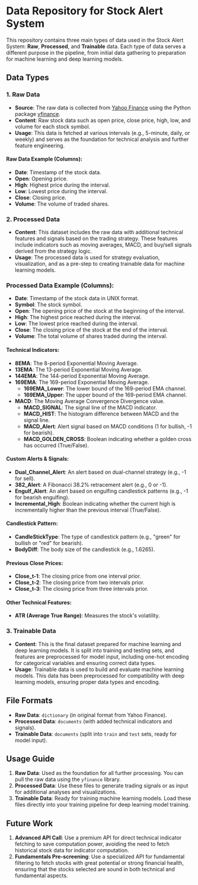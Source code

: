 # Data Repository for Stock Alert System

This repository contains three main types of data used in the Stock Alert System: **Raw**, **Processed**, and **Trainable** data. Each type of data serves a different purpose in the pipeline, from initial data gathering to preparation for machine learning and deep learning models.

## Data Types

### 1. Raw Data
- **Source**: The raw data is collected from [Yahoo Finance](https://www.yahoofinance.com) using the Python package [yfinance](https://pypi.org/project/yfinance/).
- **Content**: Raw stock data such as open price, close price, high, low, and volume for each stock symbol.
- **Usage**: This data is fetched at various intervals (e.g., 5-minute, daily, or weekly) and serves as the foundation for technical analysis and further feature engineering.

#### Raw Data Example (Columns):
- **Date**: Timestamp of the stock data.
- **Open**: Opening price.
- **High**: Highest price during the interval.
- **Low**: Lowest price during the interval.
- **Close**: Closing price.
- **Volume**: The volume of traded shares.

### 2. Processed Data
- **Content**: This dataset includes the raw data with additional technical features and signals based on the trading strategy. These features include indicators such as moving averages, MACD, and buy/sell signals derived from the strategy logic.
- **Usage**: The processed data is used for strategy evaluation, visualization, and as a pre-step to creating trainable data for machine learning models.

### Processed Data Example (Columns):
- **Date**: Timestamp of the stock data in UNIX format.
- **Symbol**: The stock symbol.
- **Open**: The opening price of the stock at the beginning of the interval.
- **High**: The highest price reached during the interval.
- **Low**: The lowest price reached during the interval.
- **Close**: The closing price of the stock at the end of the interval.
- **Volume**: The total volume of shares traded during the interval.
  
#### Technical Indicators:
- **8EMA**: The 8-period Exponential Moving Average.
- **13EMA**: The 13-period Exponential Moving Average.
- **144EMA**: The 144-period Exponential Moving Average.
- **169EMA**: The 169-period Exponential Moving Average.
  - **169EMA_Lower**: The lower bound of the 169-period EMA channel.
  - **169EMA_Upper**: The upper bound of the 169-period EMA channel.
- **MACD**: The Moving Average Convergence Divergence value.
  - **MACD_SIGNAL**: The signal line of the MACD indicator.
  - **MACD_HIST**: The histogram difference between MACD and the signal line.
  - **MACD_Alert**: Alert signal based on MACD conditions (1 for bullish, -1 for bearish).
  - **MACD_GOLDEN_CROSS**: Boolean indicating whether a golden cross has occurred (True/False).
  
#### Custom Alerts & Signals:
- **Dual_Channel_Alert**: An alert based on dual-channel strategy (e.g., -1 for sell).
- **382_Alert**: A Fibonacci 38.2% retracement alert (e.g., 0 or -1).
- **Engulf_Alert**: An alert based on engulfing candlestick patterns (e.g., -1 for bearish engulfing).
- **Incremental_High**: Boolean indicating whether the current high is incrementally higher than the previous interval (True/False).

#### Candlestick Pattern:
- **CandleStickType**: The type of candlestick pattern (e.g., "green" for bullish or "red" for bearish).
- **BodyDiff**: The body size of the candlestick (e.g., 1.6265).

#### Previous Close Prices:
- **Close_t-1**: The closing price from one interval prior.
- **Close_t-2**: The closing price from two intervals prior.
- **Close_t-3**: The closing price from three intervals prior.

#### Other Technical Features:
- **ATR (Average True Range)**: Measures the stock's volatility.

### 3. Trainable Data
- **Content**: This is the final dataset prepared for machine learning and deep learning models. It is split into training and testing sets, and features are preprocessed for model input, including one-hot encoding for categorical variables and ensuring correct data types.
- **Usage**: Trainable data is used to build and evaluate machine learning models. This data has been preprocessed for compatibility with deep learning models, ensuring proper data types and encoding.

## File Formats

- **Raw Data**: `dictionary` (in original format from Yahoo Finance).
- **Processed Data**: `documents` (with added technical indicators and signals).
- **Trainable Data**: `documents` (split into `train` and `test` sets, ready for model input).

## Usage Guide

1. **Raw Data**: Used as the foundation for all further processing. You can pull the raw data using the `yfinance` library.
2. **Processed Data**: Use these files to generate trading signals or as input for additional analyses and visualizations.
3. **Trainable Data**: Ready for training machine learning models. Load these files directly into your training pipeline for deep learning model training.

## Future Work

1. **Advanced API Call**: Use a premium API for direct technical indicator fetching to save computation power, avoiding the need to fetch historical stock data for indicator computation.
2. **Fundamentals Pre-screening**: Use a specialized API for fundamental filtering to fetch stocks with great potential or strong financial health, ensuring that the stocks selected are sound in both technical and fundamental aspects.